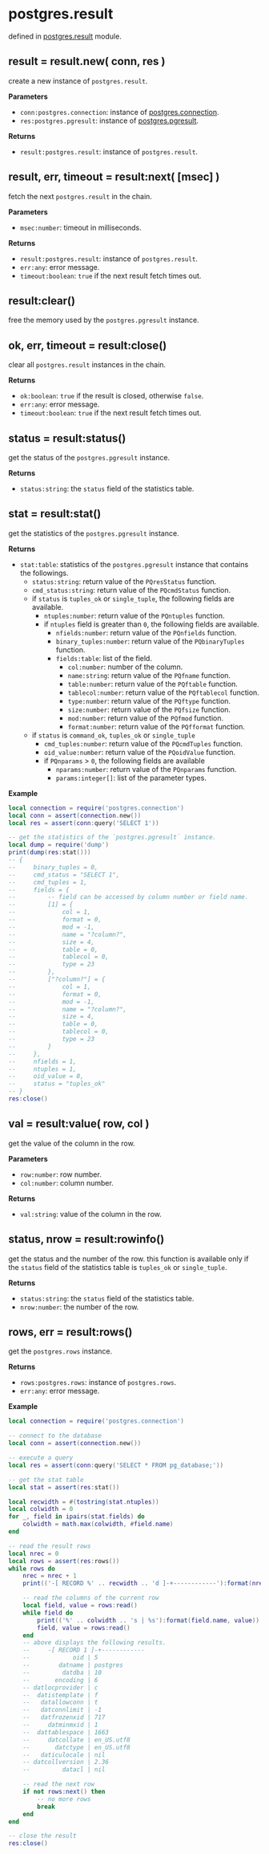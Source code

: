 # postgres.result

defined in [postgres.result](../lib/result.lua) module.


## result = result.new( conn, res )

create a new instance of `postgres.result`.

**Parameters**

- `conn:postgres.connection`: instance of [postgres.connection](connection.md).
- `res:postgres.pgresult`: instance of [postgres.pgresult](pgresult.md).

**Returns**

- `result:postgres.result`: instance of `postgres.result`.


## result, err, timeout = result:next( [msec] )

fetch the next `postgres.result` in the chain.

**Parameters**

- `msec:number`: timeout in milliseconds.

**Returns**

- `result:postgres.result`: instance of `postgres.result`.
- `err:any`: error message.
- `timeout:boolean`: `true` if the next result fetch times out.


## result:clear()

free the memory used by the `postgres.pgresult` instance.


## ok, err, timeout = result:close()

clear all `postgres.result` instances in the chain.

**Returns**

- `ok:boolean`: `true` if the result is closed, otherwise `false`.
- `err:any`: error message.
- `timeout:boolean`: `true` if the next result fetch times out.


## status = result:status()

get the status of the `postgres.pgresult` instance.

**Returns**

- `status:string`: the `status` field of the statistics table.


## stat = result:stat()

get the statistics of the `postgres.pgresult` instance.

**Returns**

- `stat:table`: statistics of the `postgres.pgresult` instance that contains the followings.
    - `status:string`: return value of the `PQresStatus` function.
    - `cmd_status:string`: return value of the `PQcmdStatus` function.
    - if `status` is `tuples_ok` or `single_tuple`, the following fields are available.
        - `ntuples:number`: return value of the `PQntuples` function.
        - if `ntuples` field is greater than `0`, the following fields are available.
            - `nfields:number`: return value of the `PQnfields` function.
            - `binary_tuples:number`: return value of the `PQbinaryTuples` function.
            - `fields:table`: list of the field.
                - `col:number`: number of the column.
                - `name:string`: return value of the `PQfname` function.
                - `table:number`: return value of the `PQftable` function.
                - `tablecol:number`: return value of the `PQftablecol` function.
                - `type:number`: return value of the `PQftype` function.
                - `size:number`: return value of the `PQfsize` function.
                - `mod:number`: return value of the `PQfmod` function.
                - `format:number`: return value of the `PQfformat` function.
    - if `status` is `command_ok`, `tuples_ok` or `single_tuple`
        - `cmd_tuples:number`: return value of the `PQcmdTuples` function.
        - `oid_value:number`: return value of the `PQoidValue` function.
        - if `PQnparams` > `0`, the following fields are available
            - `nparams:number`: return value of the `PQnparams` function.
            - `params:integer[]`: list of the parameter types.

**Example**
    
```lua
local connection = require('postgres.connection')
local conn = assert(connection.new())
local res = assert(conn:query('SELECT 1'))

-- get the statistics of the `postgres.pgresult` instance.
local dump = require('dump')
print(dump(res:stat()))
-- {
--     binary_tuples = 0,
--     cmd_status = "SELECT 1",
--     cmd_tuples = 1,
--     fields = {
--         -- field can be accessed by column number or field name.
--         [1] = {
--             col = 1,
--             format = 0,
--             mod = -1,
--             name = "?column?",
--             size = 4,
--             table = 0,
--             tablecol = 0,
--             type = 23
--         },
--         ["?column?"] = {
--             col = 1,
--             format = 0,
--             mod = -1,
--             name = "?column?",
--             size = 4,
--             table = 0,
--             tablecol = 0,
--             type = 23
--         }
--     },
--     nfields = 1,
--     ntuples = 1,
--     oid_value = 0,
--     status = "tuples_ok"
-- }
res:close()
```


## val = result:value( row, col )

get the value of the column in the row.

**Parameters**

- `row:number`: row number.
- `col:number`: column number.

**Returns**

- `val:string`: value of the column in the row.


## status, nrow = result:rowinfo()

get the status and the number of the row. this function is available only if the `status` field of the statistics table is `tuples_ok` or `single_tuple`.

**Returns**

- `status:string`: the `status` field of the statistics table.
- `nrow:number`: the number of the row.


## rows, err = result:rows()

get the `postgres.rows` instance. 

**Returns**

- `rows:postgres.rows`: instance of `postgres.rows`.
- `err:any`: error message.

**Example**

```lua
local connection = require('postgres.connection')

-- connect to the database
local conn = assert(connection.new())

-- execute a query
local res = assert(conn:query('SELECT * FROM pg_database;'))

-- get the stat table
local stat = assert(res:stat())

local recwidth = #(tostring(stat.ntuples))
local colwidth = 0
for _, field in ipairs(stat.fields) do
    colwidth = math.max(colwidth, #field.name)
end

-- read the result rows
local nrec = 0
local rows = assert(res:rows())
while rows do
    nrec = nrec + 1
    print(('-[ RECORD %' .. recwidth .. 'd ]-+------------'):format(nrec))

    -- read the columns of the current row
    local field, value = rows:read()
    while field do
        print(('%' .. colwidth .. 's | %s'):format(field.name, value))
        field, value = rows:read()
    end
    -- above displays the following results.
    --     -[ RECORD 1 ]-+------------
    --            oid | 5
    --        datname | postgres
    --         datdba | 10
    --       encoding | 6
    -- datlocprovider | c
    --  datistemplate | f
    --   datallowconn | t
    --   datconnlimit | -1
    --   datfrozenxid | 717
    --     datminmxid | 1
    --  dattablespace | 1663
    --     datcollate | en_US.utf8
    --       datctype | en_US.utf8
    --   daticulocale | nil
    -- datcollversion | 2.36
    --         datacl | nil

    -- read the next row
    if not rows:next() then
        -- no more rows
        break
    end
end

-- close the result
res:close()
```
